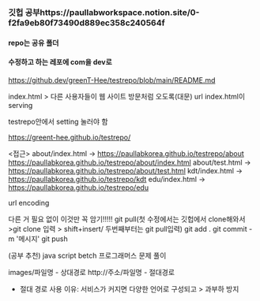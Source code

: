 ### 깃헙 공부https://paullabworkspace.notion.site/0-f2fa9eb80f73490d889ec358c240564f


#### repo는 공유 폴더

#### 수정하고 하는 레포에 com을 dev로
https://github.dev/greenT-Hee/testrepo/blob/main/README.md

index.html > 다른 사용자들이 웹 사이트 방문처럼 오도록(대문)
url 
index.html이 serving

testrepo안에서 setting 눌러야 함

https://greent-hee.github.io/testrepo/

<접근>
about/index.html -> https://paullabkorea.github.io/testrepo/about
                    https://paullabkorea.github.io/testrepo/about/index.html
about/test.html -> https://paullabkorea.github.io/testrepo/about/test.html
kdt/index.html -> https://paullabkorea.github.io/testrepo/kdt
edu/index.html -> https://paullabkorea.github.io/testrepo/edu

url encoding



다른 거 필요 없이 이것만 꼭 암기!!!!!
git pull(첫 수정에서는 깃헙에서 clone해와서 >git clone  입력 >  shift+insert/ 두번째부터는 git pull입력) 
git add .
git commit -m '메시지'
git push

(공부 추천)
java script betch
프로그래머스 문제 풀이

images/파일명 - 상대경로
http://주소/파일명 - 절대경로
* 절대 경로 사용 이유: 서비스가 커지면 다양한 언어로 구성되고 > 과부하 방지

